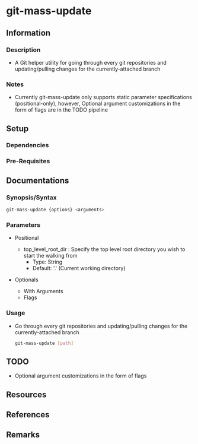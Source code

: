 # git-mass-update

## Information
### Description
+ A Git helper utility for going through every git repositories and updating/pulling changes for the currently-attached branch

### Notes
+ Currently git-mass-update only supports static parameter specifications (positional-only), however, Optional argument customizations in the form of flags are in the TODO pipeline

## Setup
### Dependencies

### Pre-Requisites

## Documentations

### Synopsis/Syntax
```bash
git-mass-update {options} <arguments>
```

### Parameters
- Positional
    - top_level_root_dir : Specify the top level root directory you wish to start the walking from
        + Type: String
        + Default: '.' (Current working directory)

- Optionals
    - With Arguments
    - Flags

### Usage
- Go through every git repositories and updating/pulling changes for the currently-attached branch
    ```bash
    git-mass-update [path]
    ```

## TODO
+ Optional argument customizations in the form of flags

## Resources

## References

## Remarks
